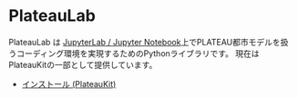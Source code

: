 # PlateauLab

PlateauLab は [JupyterLab / Jupyter Notebook](https://jupyter.org/)上でPLATEAU都市モデルを扱うコーディング環境を実現するためのPythonライブラリです。
現在はPlateauKitの一部として提供しています。

- [インストール (PlateauKit)](../install.md)

<div style="margin-bottom:10rem"></div>
